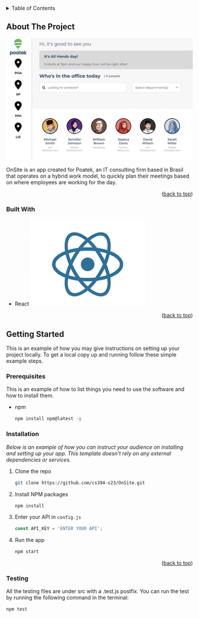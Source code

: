 <details>
  <summary>Table of Contents</summary>
  <ol>
    <li>
      <a href="#about-the-project">About The Project</a>
      <ul>
        <li><a href="#built-with">Built With</a></li>
      </ul>
    </li>
    <li>
      <a href="#getting-started">Getting Started</a>
      <ul>
        <li><a href="#prerequisites">Prerequisites</a></li>
        <li><a href="#installation">Installation</a></li>
      </ul>
    </li>
    <li><a href="#usage">Usage</a></li>
    <li><a href="#roadmap">Roadmap</a></li>
    <li><a href="#contributing">Contributing</a></li>
    <li><a href="#license">License</a></li>
    <li><a href="#contact">Contact</a></li>
    <li><a href="#acknowledgments">Acknowledgments</a></li>
  </ol>
</details>

<!-- ABOUT THE PROJECT -->
## About The Project

[![Product Name Screen Shot](public/app-screenshot.png)](https://client-project-5de94.web.app/)

OnSite is an app created for Poatek, an IT consulting firm based in Brasil that operates on a hybrid work model, to quickly plan their meetings based on where employees are working for the day. 

<p align="right">(<a href="#readme-top">back to top</a>)</p>

### Built With

* React
  [![React logo](src/assets/pics/react.png)](https://client-project-5de94.web.app/)


[//]: # ([![React]&#40;src/assets/pics/react.png&#41;]&#40;https://reactjs.org/&#41;)
<p align="right">(<a href="#readme-top">back to top</a>)</p>

<!-- GETTING STARTED -->
## Getting Started

This is an example of how you may give instructions on setting up your project locally.
To get a local copy up and running follow these simple example steps.

### Prerequisites

This is an example of how to list things you need to use the software and how to install them.
* npm
  ```sh
  npm install npm@latest -g
  ```

### Installation

_Below is an example of how you can instruct your audience on installing and setting up your app. This template doesn't rely on any external dependencies or services._

1. Clone the repo
   ```sh
   git clone https://github.com/cs394-s23/OnSite.git
   ```
2. Install NPM packages
   ```sh
   npm install
   ```
3. Enter your API in `config.js`
   ```js
   const API_KEY = 'ENTER YOUR API';
   ```
   
4. Run the app
   ```sh
   npm start
   ```

<p align="right">(<a href="#readme-top">back to top</a>)</p>


### Testing
All the testing files are under src with a .test.js postfix. You can 
run the test by running the following command in the terminal:
```sh
npm test
```
